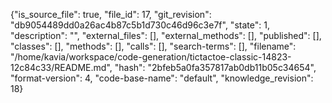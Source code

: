 {"is_source_file": true, "file_id": 17, "git_revision": "db9054489dd0a26ac4b87c5b1d730c46d96c3e7f", "state": 1, "description": "", "external_files": [], "external_methods": [], "published": [], "classes": [], "methods": [], "calls": [], "search-terms": [], "filename": "/home/kavia/workspace/code-generation/tictactoe-classic-14823-12c84c33/README.md", "hash": "2bfeb5a0fa357817ab0db11b05c34654", "format-version": 4, "code-base-name": "default", "knowledge_revision": 18}